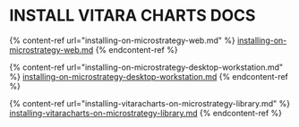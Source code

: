 # INSTALL VITARA CHARTS DOCS

{% content-ref url="installing-on-microstrategy-web.md" %}
[installing-on-microstrategy-web.md](installing-on-microstrategy-web.md)
{% endcontent-ref %}

{% content-ref url="installing-on-microstrategy-desktop-workstation.md" %}
[installing-on-microstrategy-desktop-workstation.md](installing-on-microstrategy-desktop-workstation.md)
{% endcontent-ref %}

{% content-ref url="installing-vitaracharts-on-microstrategy-library.md" %}
[installing-vitaracharts-on-microstrategy-library.md](installing-vitaracharts-on-microstrategy-library.md)
{% endcontent-ref %}
